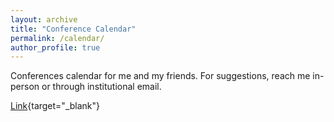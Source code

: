 ```yaml
---
layout: archive
title: "Conference Calendar"
permalink: /calendar/
author_profile: true
---
```


Conferences calendar for me and my friends. For suggestions, reach me in-person or through institutional email.

[Link](https://spectacular-panda-093.notion.site/Conference-Calendar-e7c276ac7c8441e4a968d54551c31a74?pvs=4){target="_blank"}
